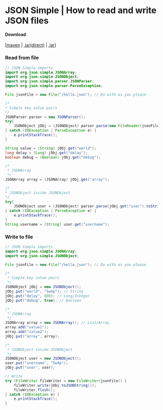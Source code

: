 # JSON Simple | How to read and write JSON files

#### Download
[[maven](https://mvnrepository.com/artifact/com.googlecode.json-simple/json-simple) | [.jar(direct)](http://central.maven.org/maven2/com/googlecode/json-simple/json-simple/1.1.1/json-simple-1.1.1.jar) | [.jar](https://code.google.com/archive/p/json-simple/downloads)]

### Read from file
```java
// JSON Simple imports
import org.json.simple.JSONArray;
import org.json.simple.JSONObject;
import org.json.simple.parser.JSONParser;
import org.json.simple.parser.ParseException;
```
```java
File jsonFile = new File("/hello.json"); // Do with as you please

/*
* Simple key value pairs
*/
JSONParser parser = new JSONParser();
try{
	JSONObject jObj = (JSONObject) parser.parse(new FileReader(jsonFile));
} catch (IOException | ParseException e) {
	e.printStackTrace();
}

String value = (String) jObj.get("world");
long delay = (Long) jObj.get("delay");
boolean debug = (Boolean) jObj.get("debug");

/*
 * JSONArray
 */
JSONArray array = (JSONArray) jObj.get("array");

/*
* JSONObject inside JSONObject
*/
try{
	JSONObject user = (JSONObject) parser.parse(jObj.get("user").toString());
} catch (IOException | ParseException e) {
	e.printStackTrace();
}
String username = (String) user.get("username");

```

### Write to file
```java
// JSON Simple imports
import org.json.simple.JSONArray;
import org.json.simple.JSONObject;
```
```java
File jsonFile = new File("/hello.json"); // Do with as you please

/*
 * Simple key value pairs
 */
JSONObject jObj = new JSONObject();
jObj.put("world", "Sw4p"); // String
jObj.put("delay", 600); // Long/Integer
jObj.put("debug", true); // Boolean

/*
 * JSONArray
 */
JSONArray array = new JSONArray(); // List/Array
array.add("value1");
array.add("value2");
jObj.put("array", array);

/*
 * JSONObject inside JSONObject
 */
JSONObject user = new JSONObject();
user.put("username", "Sw4p");
jObj.put("user", user);

// Write 
try (FileWriter fileWriter = new FileWriter(jsonFile)) {
	fileWriter.write(jObj.toJSONString());
	fileWriter.flush();
} catch (IOException e) {
	e.printStackTrace();
}

```